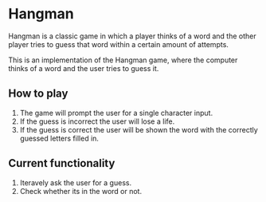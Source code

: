 # Hangman

Hangman is a classic game in which a player thinks of a word and the other player tries to guess that word within a certain amount of attempts.

This is an implementation of the Hangman game, where the computer thinks of a word and the user tries to guess it. 

## How to play

1. The game will prompt the user for a single character input.
2. If the guess is incorrect the user will lose a life.
3. If the guess is correct the user will be shown the word with the correctly guessed letters filled in.

## Current functionality
1. Iteravely ask the user for a guess.
2. Check whether its in the word or not.

